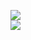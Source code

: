 [![](https://img.shields.io/badge/Made%20With-Github%20Spray-lightgrey.svg?style=for-the-badge&logo=github)](https://github.com/Annihil/github-spray#28510)  
[![](https://i.imgur.com/2DrTn0Z.gif)](https://github.com/Annihil/github-spray)
